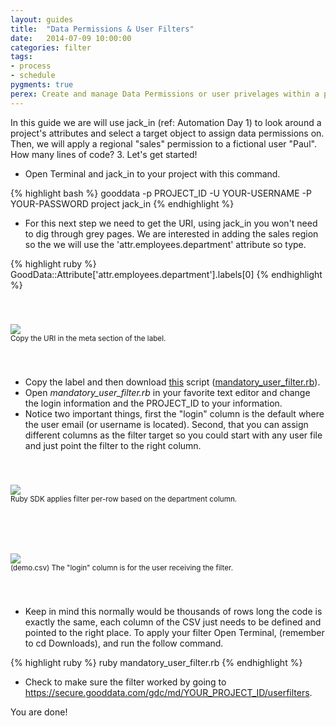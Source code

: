 ```yaml
---
layout: guides
title:  "Data Permissions & User Filters"
date:   2014-07-09 10:00:00
categories: filter
tags:
- process
- schedule
pygments: true
perex: Create and manage Data Permissions or user privelages within a project or domain.
---
```



In this guide we are will use jack_in (ref: Automation Day 1) to look around a project's attributes and select a target object to assign data permissions on. Then, we will apply a regional "sales" permission to a fictional user "Paul". How many lines of code? 3. Let's get started!


- Open Terminal and jack_in to your project with this command.

{% highlight bash %}
gooddata -p PROJECT_ID -U YOUR-USERNAME -P YOUR-PASSWORD project jack_in
{% endhighlight %}

- For this next step we need to get the URI, using jack_in you won't need to dig through grey pages.  We are interested in adding the sales region so the we will use the 'attr.employees.department' attribute so type.

{% highlight ruby %}
GoodData::Attribute['attr.employees.department'].labels[0]
{% endhighlight %}

<div style="padding-top: 40px; padding-bottom: 40px;">
<div class="center">
<img class="tutorial" src="https://gallery.mailchimp.com/cc49eba2c07a5a3f516bf3fed/images/f6ba825c-3a62-4346-b670-9ff4551a4489.png">
<div>
<small>Copy the URI in the meta section of the label. </small></div>
</div>
</div>

- Copy the label and then download [this](https://s3.amazonaws.com/xnh/mandatory_user_filter.rb) script ([mandatory_user_filter.rb](https://s3.amazonaws.com/xnh/mandatory_user_filter.rb)).
- Open *mandatory_user_filter.rb* in your favorite text editor and change the login information and the PROJECT_ID to your information.
- Notice two important things, first the "login" column is the default where the user email (or username is located). Second, that you can assign different columns as the filter target so you could start with any user file and just point the filter to the right column.

<div style="padding-top: 40px; padding-bottom: 40px;">
<div class="center">
<img class="tutorial" src="https://gallery.mailchimp.com/cc49eba2c07a5a3f516bf3fed/images/b3410a18-07d9-417b-89eb-b849ae6b95c1.png">
<div>
<small>Ruby SDK applies filter per-row based on the department column.</small></div>
</div>
</div>

<div style="padding-top: 40px; padding-bottom: 40px;">
<div class="center">
<img class="tutorial" src="https://gallery.mailchimp.com/cc49eba2c07a5a3f516bf3fed/images/5851b155-2f26-4818-bab5-fdc019625682.png">
<div>
<small>(demo.csv) The "login" column is for the user receiving the filter.</small></div>
</div>
</div>

- Keep in mind this normally would be thousands of rows long the code is exactly the same, each column of the CSV just needs to be defined and pointed to the right place. To apply your filter Open Terminal, (remember to cd Downloads), and run the follow command.

{% highlight ruby %}
ruby mandatory_user_filter.rb
{% endhighlight %}

- Check to make sure the filter worked by going to https://secure.gooddata.com/gdc/md/YOUR_PROJECT_ID/userfilters.

You are done!